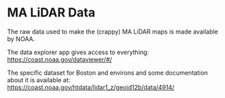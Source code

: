 # MA LiDAR Data

The raw data used to make the (crappy) MA LiDAR maps is made available by NOAA.

The data explorer app gives access to everything:
https://coast.noaa.gov/dataviewer/#/

The specific dataset for Boston and environs and some documentation about it is
available at: https://coast.noaa.gov/htdata/lidar1_z/geoid12b/data/4914/
